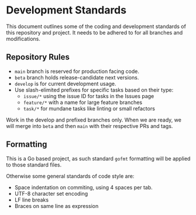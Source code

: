 # Development Standards

This document outlines some of the coding and development standards of this
repository and project. It needs to be adhered to for all branches and
modifications.

## Repository Rules

- `main` branch is reserved for production facing code.
- `beta` branch holds release-candidate next versions.
- `develop` is for current development usage.
- Use slash-elimited prefixes for specific tasks based on their type:
  - `issue/*` using the issue ID for tasks in the Issues page
  - `feature/*` with a name for large feature branches
  - `task/*` for mundane tasks like linting or small refactors

Work in the develop and prefixed branches only. When we are ready, we will merge
into `beta` and then `main` with their respective PRs and tags.

## Formatting

This is a Go based project, as such standard `gofmt` formatting will be applied
to those standard files.

Otherwise some general standards of code style are:

- Space indentation on commiting, using 4 spaces per tab.
- UTF-8 character set encoding
- LF line breaks
- Braces on same line as expression
